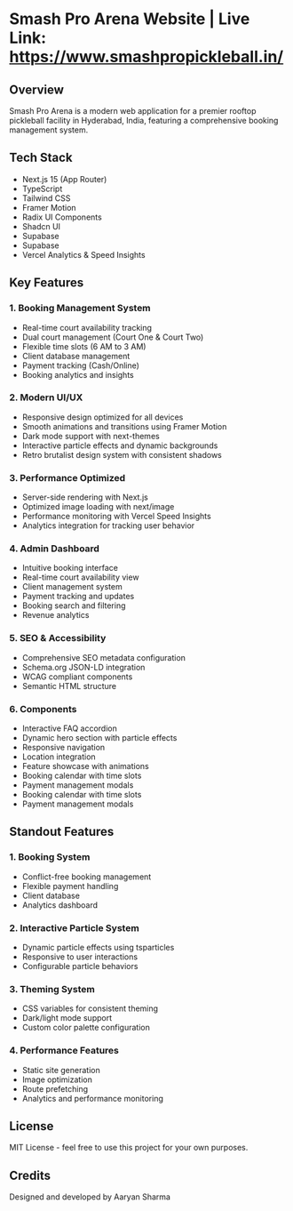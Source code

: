 # Smash Pro Arena Website | Live Link: https://www.smashpropickleball.in/

## Overview

Smash Pro Arena is a modern web application for a premier rooftop pickleball facility in Hyderabad, India, featuring a comprehensive booking management system.

## Tech Stack

- Next.js 15 (App Router)
- TypeScript
- Tailwind CSS
- Framer Motion
- Radix UI Components
- Shadcn UI
- Supabase
- Supabase
- Vercel Analytics & Speed Insights

## Key Features

### 1. Booking Management System

- Real-time court availability tracking
- Dual court management (Court One & Court Two)
- Flexible time slots (6 AM to 3 AM)
- Client database management
- Payment tracking (Cash/Online)
- Booking analytics and insights

### 2. Modern UI/UX

- Responsive design optimized for all devices
- Smooth animations and transitions using Framer Motion
- Dark mode support with next-themes
- Interactive particle effects and dynamic backgrounds
- Retro brutalist design system with consistent shadows

### 3. Performance Optimized

- Server-side rendering with Next.js
- Optimized image loading with next/image
- Performance monitoring with Vercel Speed Insights
- Analytics integration for tracking user behavior

### 4. Admin Dashboard

- Intuitive booking interface
- Real-time court availability view
- Client management system
- Payment tracking and updates
- Booking search and filtering
- Revenue analytics

### 5. SEO & Accessibility

- Comprehensive SEO metadata configuration
- Schema.org JSON-LD integration
- WCAG compliant components
- Semantic HTML structure

### 6. Components

- Interactive FAQ accordion
- Dynamic hero section with particle effects
- Responsive navigation
- Location integration
- Feature showcase with animations
- Booking calendar with time slots
- Payment management modals
- Booking calendar with time slots
- Payment management modals

## Standout Features

### 1. Booking System

- Conflict-free booking management
- Flexible payment handling
- Client database
- Analytics dashboard

### 2. Interactive Particle System

- Dynamic particle effects using tsparticles
- Responsive to user interactions
- Configurable particle behaviors

### 3. Theming System

- CSS variables for consistent theming
- Dark/light mode support
- Custom color palette configuration

### 4. Performance Features

- Static site generation
- Image optimization
- Route prefetching
- Analytics and performance monitoring

## License

MIT License - feel free to use this project for your own purposes.

## Credits

Designed and developed by Aaryan Sharma
